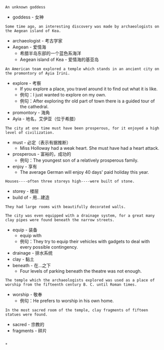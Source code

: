 ```
An unknown goddess
```
* goddess - 女神
```
Some time ago, an interesting discovery was made by archaeologists on the Aegean island of Kea. 
```
* archaeologist - 考古学家
* Aegean - 爱情海
    * 希腊半岛东部的一个蓝色系海洋
    * Aegean island of Kea - 爱情海的基亚岛
    
```
An American team explored a temple which stands in an ancient city on the promontory of Ayia Irini.
```
* explore - 考察
    * If you explore a place, you travel around it to find out what it is like.
    * 例句：I just wanted to explore on my own.
    * 例句：After exploring thr old part of town there is a guided tour of the cathedral.
* promontory - 海角
* Ayia - 地名，艾伊亚（位于希腊）
```
The city at one time must have been prosperous, for it enjoyed a high level of civilization. 
```
* must - 必定（表示有据推断）
    * Miss Holloway had a weak heart. She must have had a heart attack.
* prosperous - 富裕的，成功的
    * 例句：The youngest son of a relatively prosperous family.
* enjoy - 享有
    * The average German will enjoy 40 days' paid holiday this year.
```
Houses----often three storeys high----were built of stone.
```
* storey - 楼层
* build of - 用...建造
```
They had large rooms with beautifully decorated walls. 
```
```
The city was even equipped with a drainage system, for a great many clay pipes were found beneath the narrow streets.
```
* equip - 装备
    * equip with
    * 例句：They try to equip their vehicles with gadgets to deal with every possible contingency.
* drainage - 排水系统
* clay - 黏土
* beneath - 在...之下
    * Four levels of parking beneath the theatre was not enough.
```
The temple which the archaeologists explored was used as a place of worship from the fifteenth century B. C. until Roman times.
```
* worship - 敬奉
    * 例句：He prefers to worship in his own home.
```
In the most sacred room of the temple, clay fragments of fifteen statues were found.
```
* sacred - 宗教的
* fragments - 碎片

```
    
* 

